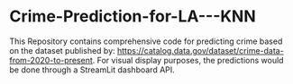 # Crime-Prediction-for-LA---KNN
This Repository contains comprehensive code for predicting crime based on the dataset published by: https://catalog.data.gov/dataset/crime-data-from-2020-to-present. For visual display purposes, the predictions would be done through a StreamLit dashboard API.
